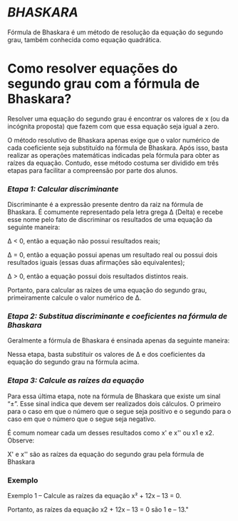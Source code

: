 # **_BHASKARA_**
Fórmula de Bhaskara é um método de resolução da equação do segundo grau, também conhecida como equação quadrática.

# Como resolver equações do segundo grau com a fórmula de Bhaskara?
Resolver uma equação do segundo grau é encontrar os valores de x (ou da incógnita proposta) que fazem com que essa equação seja igual a zero.

O método resolutivo de Bhaskara apenas exige que o valor numérico de cada coeficiente seja substituído na fórmula de Bhaskara. Após isso, basta realizar as operações matemáticas indicadas pela fórmula para obter as raízes da equação. Contudo, esse método costuma ser dividido em três etapas para facilitar a compreensão por parte dos alunos.

### _Etapa 1: Calcular discriminante_
Discriminante é a expressão presente dentro da raiz na fórmula de Bhaskara. É comumente representado pela letra grega Δ (Delta) e recebe esse nome pelo fato de discriminar os resultados de uma equação da seguinte maneira:

Δ < 0, então a equação não possui resultados reais;

Δ = 0, então a equação possui apenas um resultado real ou possui dois resultados iguais (essas duas afirmações são equivalentes);

Δ > 0, então a equação possui dois resultados distintos reais.

Portanto, para calcular as raízes de uma equação do segundo grau, primeiramente calcule o valor numérico de Δ.

### _Etapa 2: Substitua discriminante e coeficientes na fórmula de Bhaskara_
Geralmente a fórmula de Bhaskara é ensinada apenas da seguinte maneira:



Nessa etapa, basta substituir os valores de Δ e dos coeficientes da equação do segundo grau na fórmula acima.

### _Etapa 3: Calcule as raízes da equação_
Para essa última etapa, note na fórmula de Bhaskara que existe um sinal “±”. Esse sinal indica que devem ser realizados dois cálculos. O primeiro para o caso em que o número que o segue seja positivo e o segundo para o caso em que o número que o segue seja negativo.

É comum nomear cada um desses resultados como x' e x'' ou x1 e x2. Observe:


X' e x'' são as raízes da equação do segundo grau pela fórmula de Bhaskara


### Exemplo
Exemplo 1 – Calcule as raízes da equação x² + 12x – 13 = 0.

Portanto, as raízes da equação x2 + 12x – 13 = 0 são 1 e – 13."
